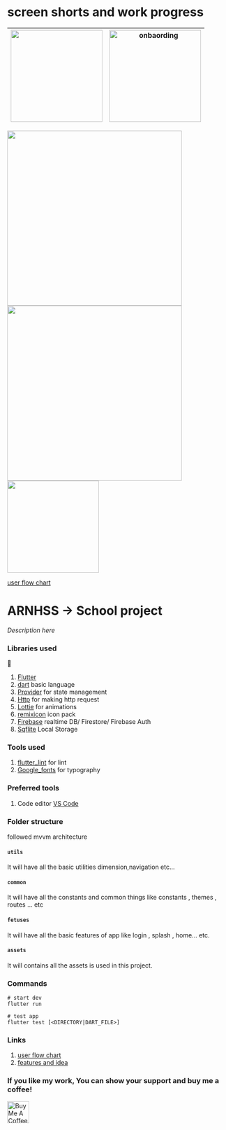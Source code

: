 # screen shorts and work progress

 <img width='210' src="https://user-images.githubusercontent.com/65447144/183302437-8c846b5e-3f4b-4caa-8626-6e1eef4ac295.png"/> | <img width='210' src="https://user-images.githubusercontent.com/65447144/183710986-60f101db-12d2-45f0-bbfb-57913aea97d7.png" alt="onbaording"/>
| -------------------------------------------------------------------------------------------------------------------------------------------------- | ---------------------------------------------------------------------------------------------------------------------------------------------------- 





<img width='400' src="https://user-images.githubusercontent.com/65447144/184448746-f6bab9e8-4197-419c-bd27-c0b3a7aca331.jpeg"/> <img width='400' src="https://user-images.githubusercontent.com/65447144/184449048-4d43402e-e6ac-406d-8b64-e6534568fdc7.jpeg"/> <img width='210'  src="https://user-images.githubusercontent.com/65447144/186739259-a21ae40f-465e-47ff-9020-90adf8dd2b5e.jpeg"/>


[user flow chart ](https://www.figma.com/file/hqW9fdd2K8r4gRhCvAkCmG/user-flow-of-arnhss?node-id=0%3A1)





# ARNHSS -> School project

_Description here_

### Libraries used
🌲
1. [Flutter](https://flutter.dev/)
2. [dart](https://dart.dev/) basic language
3. [Provider](https://pub.dev/packages/provider/) for state management
4. [Http](https://pub.dev/packages/http) for making http request
5. [Lottie](https://pub.dev/packages/lottie) for animations
6. [remixicon](https://pub.dev/packages/flutter_remix) icon pack
7. [Firebase](https://pub.dev/packages/firebase_core) realtime DB/ Firestore/ Firebase Auth 
8. [Sqflite](https://pub.dev/packages/sqflite) Local Storage


### Tools used

1. [flutter_lint](https://pub.dev/packages/flutter_lints/) for lint
2. [Google_fonts](https://pub.dev/packages/google_fonts/) for typography

### Preferred tools

1. Code editor [VS Code](https://code.visualstudio.com/)

### Folder structure

followed mvvm architecture

#### `utils`

It will have all the basic utilities dimension,navigation etc...

#### `common`

It will have all the constants and common things like constants , themes , routes ... etc

#### `fetuses`

It will have all the basic features of app like login , splash , home... etc.

#### `assets`

It will contains all the assets is used in this project.

### Commands

```
# start dev
flutter run

# test app
flutter test [<DIRECTORY|DART_FILE>]

```

### Links

1. [user flow chart ](https://www.figma.com/file/hqW9fdd2K8r4gRhCvAkCmG/user-flow-of-arnhss?node-id=0%3A1)
2. [features and idea ](https://www.notion.so/AR-Nagar-Hss-a2befd3ac6544c349e69c09d772e5f01)


### If you like my work, You can show your support and buy me a coffee!

<a href="https://www.buymeacoffee.com/aninarafath" target="_blank"><img src="https://cdn.buymeacoffee.com/buttons/v2/default-yellow.png" height="50px" alt="Buy Me A Coffee"></a>
	

